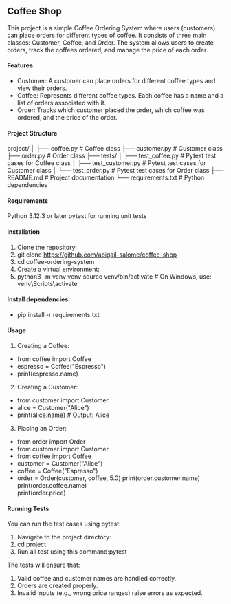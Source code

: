 ## Coffee Shop
This project is a simple Coffee Ordering System where users (customers) can place orders for different types of coffee. It consists of three main classes: Customer, Coffee, and Order. The system allows users to create orders, track the coffees ordered, and manage the price of each order.

#### Features
* Customer: A customer can place orders for different coffee types and view their orders.
* Coffee: Represents different coffee types. Each coffee has a name and a list of orders associated with it.
* Order: Tracks which customer placed the order, which coffee was ordered, and the price of the order.

#### Project Structure
project/
│
├── coffee.py            # Coffee class
├── customer.py          # Customer class
├── order.py             # Order class
├── tests/
│   ├── test_coffee.py   # Pytest test cases for Coffee class
│   ├── test_customer.py # Pytest test cases for Customer class
│   └── test_order.py    # Pytest test cases for Order class
├── README.md            # Project documentation
└── requirements.txt     # Python dependencies

#### Requirements
Python 3.12.3 or later
pytest for running unit tests

#### installation
1. Clone the repository:
2. git clone https://github.com/abigail-salome/coffee-shop
3. cd coffee-ordering-system
4. Create a virtual environment:
5. python3 -m venv venv
source venv/bin/activate  # On Windows, use: venv\Scripts\activate

#### Install dependencies:
* pip install -r requirements.txt

#### Usage
1. Creating a Coffee:
* from coffee import Coffee
* espresso = Coffee("Espresso")
* print(espresso.name) 

2. Creating a Customer:
* from customer import Customer
* alice = Customer("Alice")
* print(alice.name)  # Output: Alice

3. Placing an Order:
* from order import Order
* from customer import Customer
* from coffee import Coffee
* customer = Customer("Alice")
* coffee = Coffee("Espresso")
* order = Order(customer, coffee, 5.0)
print(order.customer.name)  
print(order.coffee.name)    
print(order.price)     

#### Running Tests
You can run the test cases using pytest:
1. Navigate to the project directory:
2. cd project
3. Run all test using this command:pytest

The tests will ensure that:
1. Valid coffee and customer names are handled correctly.
2. Orders are created properly.
3. Invalid inputs (e.g., wrong price ranges) raise errors as expected.
